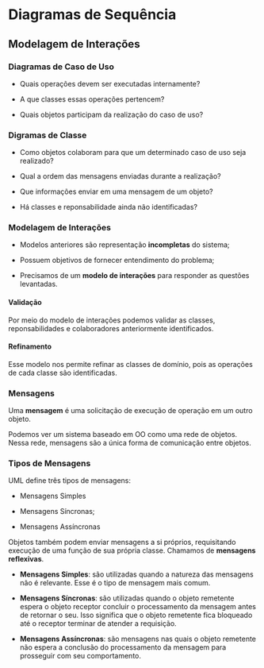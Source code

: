 # Diagramas de Sequência

## Modelagem de Interações

### Diagramas de Caso de Uso

- Quais operações devem ser executadas internamente?

- A que classes essas operações pertencem?

- Quais objetos participam da realização do caso de uso?

### Digramas de Classe

- Como objetos colaboram para que um determinado caso de uso seja realizado?

- Qual a ordem das mensagens enviadas durante a realização?

- Que informações enviar em uma mensagem de um objeto?

- Há classes e reponsabilidade ainda não identificadas?

### Modelagem de Interações 

- Modelos anteriores são representação **incompletas** do sistema;

- Possuem objetivos de fornecer entendimento do problema;

- Precisamos de um **modelo de interações** para responder as questões levantadas.

#### Validação

Por meio do modelo de interações podemos validar as classes, reponsabilidades e colaboradores anteriormente identificados.

#### Refinamento

Esse modelo nos permite refinar as classes de domínio, pois as operações de cada classe são identificadas.

### Mensagens

Uma **mensagem** é uma solicitação de execução de operação em um outro objeto.

Podemos ver um sistema baseado em OO como uma rede de objetos. Nessa rede, mensagens são a única forma de comunicação entre objetos.

### Tipos de Mensagens

UML define três tipos de mensagens:

- Mensagens Simples

- Mensagens Síncronas;

- Mensagens Assíncronas

Objetos também podem enviar mensagens a si próprios, requisitando execução de uma função de sua própria classe. Chamamos de **mensagens reflexivas**.

- **Mensagens Simples**: são utilizadas quando a natureza das mensagens não é relevante. Esse é o tipo de mensagem mais comum.

- **Mensagens Síncronas**: são utilizadas quando o objeto remetente espera o objeto receptor concluir o processamento da mensagem antes de retornar o seu. Isso significa que o objeto remetente fica bloqueado até o receptor terminar de atender a requisição.

- **Mensagens Assíncronas**: são mensagens nas quais o objeto remetente não espera a conclusão do processamento da mensagem para prosseguir com seu comportamento.



